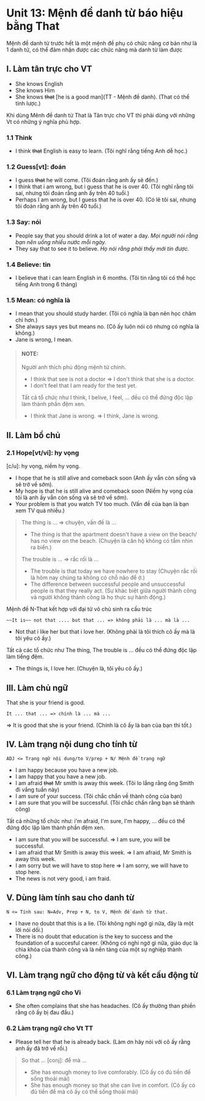 # Unit 13: Mệnh đề danh từ báo hiệu bằng That
Mệnh đề danh từ trước hết là một mệnh đề phụ có chức năng cơ bản như là 1 danh từ, có thể đảm nhận được các chức năng mà danh từ làm được


## I. Làm tân trực cho VT
 - She knows English
 - She knows Him
 - She knows ~~that~~ [he is a good man](TT - Mệnh đề danh). (That có thể tỉnh lược.)

Khi dùng Mênh đề danh từ That là Tân trực cho VT thì phải dùng với những Vt có những ý nghĩa phù hợp.

### 1.1 Think
 - I think ~~that~~ English is easy to learn. (Tôi nghĩ rằng tiếng Anh dễ học.)

### 1.2 Guess[vt]: đoán
 - I guess ~~that~~ he will come. (Tôi đoán rằng anh ấy sẽ đến.)
 - I think that i am wrong, but i guess that he is over 40. (Tôi nghĩ rằng tôi sai, nhưng tôi đoán rằng anh ấy trên 40 tuổi.)
 - Perhaps I am wrong, but I guess that he is over 40. (Có lẽ tôi sai, nhưng tôi đoán rằng anh ấy trên 40 tuổi.)

### 1.3 Say: nói
 - People say that you should drink a lot of water a day. *Mọi người nói rằng bạn nên uống nhiều nước mỗi ngày.*
 - They say that to see it to believe. *Họ nói rằng phải thấy mới tin được.*

### 1.4 Believe: tin
 - I believe that i can learn English in 6 months. (Tôi tin rằng tôi có thể học tiếng Anh trong 6 tháng)

### 1.5 Mean: có nghĩa là
 - I mean that you should study harder. (Tôi có nghĩa là bạn nên học chăm chỉ hơn.)
 - She always says yes but means no. (Cô ấy luôn nói có nhưng có nghĩa là không.)
 - Jane is wrong, I mean.

> #### __NOTE:__
> Người anh thích phủ động mệnh từ chính.
> - I think that see is not a doctor => I don't think that she is a doctor.
> - I don't feel that I am ready for the test yet.
> 
> Tất cả tổ chức như I think, I belive, I feel, ... đều có thể đứng độc lập làm thành phần đệm xen.
> - I think that Jane is wrong. => I think, Jane is wrong.


## II. Làm bổ chủ
### 2.1 Hope[vt/vi]: hy vọng
[c/u]: hy vọng, niềm hy vọng.
 - I hope that he is still alive and comeback soon (Anh ấy vẫn còn sống và sẽ trở về sớm).
 - My hope is that he is still alive and comeback soon (Niềm hy vọng của tôi là anh ấy vẫn còn sống và sẽ trở về sớm).
 - Your problem is that you watch TV too much. (Vấn đề của bạn là bạn xem TV quá nhiều.)


> The thing is ... => chuyện, vấn đề là ...
> - The thing is that the apartment doesn't have a view on the beach/ has no view on the beach. (Chuyện là căn hộ không có tầm nhìn ra biển.)
>
> The trouble is ... => rắc rối là ...
> - The trouble is that today we have nowhere to stay (Chuyện rắc rối là hôm nay chúng ta không có chỗ nào để ở.)
> - The difference between successful people and unsuccessful people is that they really act. (Sự khác biệt giữa người thành công và người không thành công là họ thực sự hành động.)


Mệnh đề N-That kết hợp với đại từ vô chủ sinh ra cấu trúc
```
~~It is~~ not that .... but that ... => không phải là ... mà là ...
```
 - Not that i like her but that i love her. (Không phải là tôi thích cô ấy mà là tôi yêu cô ấy.)

Tất cả các tổ chức như The thing, The trouble is ... đều có thể đứng độc lập làm tiếng đệm.

 - The things is, I love her. (Chuyện là, tôi yêu cô ấy.)


## III. Làm chủ ngữ
That she is your friend is good.
```
It ... that ... => chính là ... mà ...
```
=> It is good that she is your friend. (Chính là cô ấy là bạn của bạn thì tốt.)
## IV. Làm trạng nội dung cho tính từ

```
ADJ <= Trạng ngữ nội dung/to V/prep + N/ Mệnh đề trạng ngữ
```
 - I am happy because you have a new job.
 - I am happy that you have a new job.
 - I am afraid ~~that~~ Mr smith is away this week. (Tôi lo lắng rằng ông Smith đi vắng tuần này)
 - I am sure of your success. (Tôi chắc chắn về thành công của bạn)
 - I am sure that you will be successful. (Tôi chắc chắn rằng bạn sẽ thành công)

Tất cả những tổ chức như: i'm afraid, I'm sure, I'm happy, ... đều có thể đứng độc lập làm thành phần đệm xen.
 - I am sure that you will be successful. => I am sure, you will be successful.
 - I am afraid that Mr Smith is away this week. => I am afraid, Mr Smith is away this week.
 - I am sorry but we will have to stop here => I am sorry, we will have to stop here.
 - The news is not very good, i am fraid.

## V. Dùng làm tính sau cho danh từ

```
N <= Tính sau: N=Adv, Prep + N, to V, Mệnh đề danh từ that.
```

 - I have no doubt that this is a lie. (Tôi không nghi ngờ gì nữa, đây là một lời nói dối.)
 - There is no doubt that education is the key to success and the foundation of a succesful career. (Không có nghi ngờ gì nữa, giáo dục là chìa khóa của thành công và là nền tảng của một sự nghiệp thành công.)

## VI. Làm trạng ngữ cho động từ và kết cấu động từ

### 6.1 Làm trạng ngữ cho Vi
 - She often complains that she has headaches. (Cô ấy thường than phiền rằng cô ấy bị đau đầu.)

### 6.2 Làm trạng ngữ cho Vt TT
 - Please tell her that he is already back. (Làm ơn hãy nói với cô ấy rằng anh ấy đã trở về rồi.)


> So that ... [conj]: để mà ...
> - She has enough money to live comforably. (Cô ấy có đủ tiền để sống thoải mái)
> - She has enough money so that she can live in comfort. (Cô ấy có đủ tiền để mà cô ấy có thể sống thoải mái)